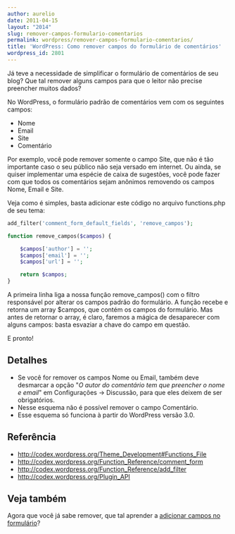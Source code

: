 ```yaml
---
author: aurelio
date: 2011-04-15
layout: "2014"
slug: remover-campos-formulario-comentarios
permalink: wordpress/remover-campos-formulario-comentarios/
title: 'WordPress: Como remover campos do formulário de comentários'
wordpress_id: 2801
---
```


Já teve a necessidade de simplificar o formulário de comentários de seu blog? Que tal remover alguns campos para que o leitor não precise preencher muitos dados?

No WordPress, o formulário padrão de comentários vem com os seguintes campos:

  * Nome
  * Email
  * Site
  * Comentário

Por exemplo, você pode remover somente o campo Site, que não é tão importante caso o seu público não seja versado em internet. Ou ainda, se quiser implementar uma espécie de caixa de sugestões, você pode fazer com que todos os comentários sejam anônimos removendo os campos Nome, Email e Site.

Veja como é simples, basta adicionar este código no arquivo functions.php de seu tema:

```php
add_filter('comment_form_default_fields', 'remove_campos');

function remove_campos($campos) {

    $campos['author'] = '';
    $campos['email'] = '';
    $campos['url'] = '';

    return $campos;
}
```

A primeira linha liga a nossa função remove_campos() com o filtro responsável por alterar os campos padrão do formulário. A função recebe e retorna um array $campos, que contém os campos do formulário. Mas antes de retornar o array, é claro, faremos a mágica de desaparecer com alguns campos: basta esvaziar a chave do campo em questão.

E pronto!


## Detalhes

  * Se você for remover os campos Nome ou Email, também deve desmarcar a opção "_O autor do comentário tem que preencher o nome e email_" em Configurações → Discussão, para que eles deixem de ser obrigatórios.
  * Nesse esquema não é possível remover o campo Comentário.
  * Esse esquema só funciona à partir do WordPress versão 3.0.


## Referência

  * <http://codex.wordpress.org/Theme_Development#Functions_File>
  * <http://codex.wordpress.org/Function_Reference/comment_form>
  * <http://codex.wordpress.org/Function_Reference/add_filter>
  * <http://codex.wordpress.org/Plugin_API>


## Veja também

Agora que você já sabe remover, que tal aprender a [adicionar campos no formulário](http://aurelio.net/wordpress/adicionar-campos-formulario-comentarios/)?
